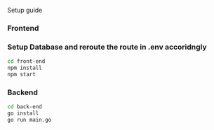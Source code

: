 Setup guide
### Frontend
### Setup Database and reroute the route in .env accoridngly
```bash
cd front-end
npm install
npm start
```

### Backend
```bash
cd back-end
go install
go run main.go
```
